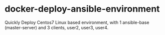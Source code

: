 # docker-deploy-ansible-environment
Quickly Deploy Centos7 Linux based environment, with 1 ansible-base (master-server) and 3 clients, user2, user3, user4.
